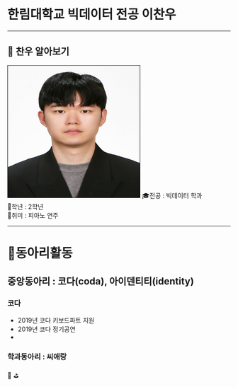 # 한림대학교 빅데이터 전공 이찬우
---
## 🔎 찬우 알아보기
<img src= 이찬우.jpg height=300, width=300>
🎓전공 : 빅데이터 학과<br>
📕학년 : 2학년<br>
🎵취미 : 피아노 연주   

----
# 📌동아리활동

## 중앙동아리 : 코다(coda), 아이덴티티(identity)

### 코다
* 2019년 코다 키보드파트 지원
* 2019년 코다 정기공연 
* 
### 학과동아리 : 씨애랑


📢
⛳
